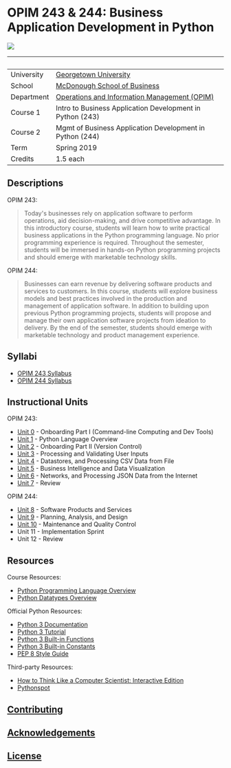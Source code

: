# OPIM 243 & 244: Business Application Development in Python

![](https://www.perforce.com/sites/default/files/image/2018-08/image-blog-enterprises-investing-python%20(2).jpg)

&nbsp; | &nbsp;
--- | ---
University | [Georgetown University](https://www.georgetown.edu/)
School | [McDonough School of Business](https://msb.georgetown.edu/)
Department | [Operations and Information Management (OPIM)](https://msb.georgetown.edu/opim)
Course 1 | Intro to Business Application Development in Python (243)
Course 2 | Mgmt of Business Application Development in Python (244)
Term | Spring 2019
Credits | 1.5 each

## Descriptions

OPIM 243:

> Today's businesses rely on application software to perform operations, aid decision-making, and drive competitive advantage. In this introductory course, students will learn how to write practical business applications in the Python programming language. No prior programming experience is required. Throughout the semester, students will be immersed in hands-on Python programming projects and should emerge with marketable technology skills.

OPIM 244:

> Businesses can earn revenue by delivering software products and services to customers. In this course, students will explore business models and best practices involved in the production and management of application software. In addition to building upon previous Python programming projects, students will propose and manage their own application software projects from ideation to delivery. By the end of the semester, students should emerge with marketable technology and product management experience.


## Syllabi

  + [OPIM 243 Syllabus](SYLLABUS-243.pdf)
  + [OPIM 244 Syllabus](SYLLABUS-244.pdf)

## Instructional Units

OPIM 243:

  + [Unit 0](/units/unit-0.md) - Onboarding Part I (Command-line Computing and Dev Tools)
  + [Unit 1](/units/unit-1.md) - Python Language Overview
  + [Unit 2](/units/unit-2.md) - Onboarding Part II (Version Control)
  + [Unit 3](/units/unit-3.md) - Processing and Validating User Inputs
  + [Unit 4](/units/unit-4.md) - Datastores, and Processing CSV Data from File
  + [Unit 5](/units/unit-5.md) - Business Intelligence and Data Visualization
  + [Unit 6](/units/unit-6.md) - Networks, and Processing JSON Data from the Internet
  + [Unit 7](/units/unit-7.md) - Review

OPIM 244:

  + [Unit 8](/units/unit-8.md) - Software Products and Services
  + [Unit 9](/units/unit-9.md) - Planning, Analysis, and Design
  + [Unit 10](/units/unit-10.md) - Maintenance and Quality Control
  + Unit 11 - Implementation Sprint
  + Unit 12 - Review

## Resources

Course Resources:

  + [Python Programming Language Overview](/notes/python/README.md)
  + [Python Datatypes Overview](/notes/python/datatypes/README.md)

Official Python Resources:

  + [Python 3 Documentation](https://docs.python.org/3/reference/index.html)
  + [Python 3 Tutorial](https://docs.python.org/3/tutorial/index.html)
  + [Python 3 Built-in Functions](https://docs.python.org/3/library/functions.html)
  + [Python 3 Built-in Constants](https://docs.python.org/3/library/constants.html)
  + [PEP 8 Style Guide](https://www.python.org/dev/peps/pep-0008/)

Third-party Resources:

  + [How to Think Like a Computer Scientist: Interactive Edition](http://interactivepython.org/runestone/static/thinkcspy/index.html)
  + [Pythonspot](https://pythonspot.com/beginner/)

## [Contributing](/CONTRIBUTING.md)

## [Acknowledgements](/CREDITS.md)

## [License](/LICENSE.md)
